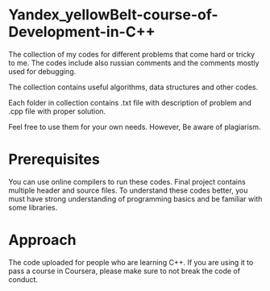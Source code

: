 # Yandex_yellowBelt-course-of-Development-in-C++
 The collection of my codes for different problems that come hard or tricky to me.
 The codes include also russian comments and the comments mostly used for debugging.

 The collection contains useful algorithms, data structures and other codes.

 Each folder in collection contains .txt file with description of problem and .cpp file with proper solution.

 Feel free to use them for your own needs. However, Be aware of plagiarism.
 
# Prerequisites
You can use online compilers to run these codes. Final project contains multiple header and source files. To understand these codes better, you must have strong understanding of programming basics and be familiar with some libraries. 

# Approach
The code uploaded for people who are learning C++. If you are using it to pass a course in Coursera, please make sure to not break the code of conduct. 
